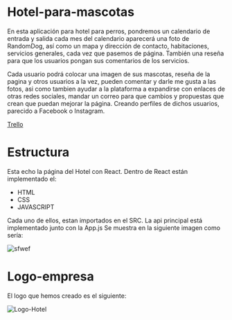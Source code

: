 # Hotel-para-mascotas
En esta aplicación para hotel para perros, pondremos un calendario de entrada y salida cada mes del calendario aparecerá una foto de RandomDog, así como un mapa y dirección de contacto, habitaciones, servicios generales, cada vez que pasemos de página. También una reseña para que los usuarios pongan sus comentarios de los servicios. 

Cada usuario podrá colocar una imagen de sus mascotas, reseña de la pagina y otros usuarios a la vez, pueden comentar y darle me gusta a las fotos, asi como tambien ayudar a la plataforma a expandirse con enlaces de otras redes sociales, mandar un correo para que cambios y propuestas que crean que puedan mejorar la página. Creando perfiles de dichos usuarios, parecido a Facebook o Instagram.

[Trello](https://trello.com/b/SsgVdQLP/hotel-para-mascotas)

# Estructura

Esta echo la página del Hotel con React. Dentro de React están implementado el:
- HTML
- CSS
- JAVASCRIPT

Cada uno de ellos, estan importados en el SRC.
La api principal está implementado junto con la App.js
Se muestra en la siguiente imagen como sería:

![sfwef](https://user-images.githubusercontent.com/56442937/110205491-7b9d1700-7e78-11eb-9510-05b79cbf5cc9.png)


# Logo-empresa

El logo que hemos creado es el siguiente:


![Logo-Hotel](https://user-images.githubusercontent.com/56442937/110205619-4ba24380-7e79-11eb-9cfa-c8ce41792293.png)





